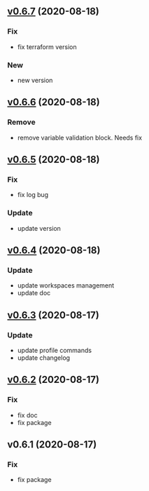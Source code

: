 
<a name="v0.6.7"></a>
## [v0.6.7](https://github.com/recarnot/awstfy_cli/compare/v0.6.6...v0.6.7) (2020-08-18)

### Fix

* fix terraform version

### New

* new version


<a name="v0.6.6"></a>
## [v0.6.6](https://github.com/recarnot/awstfy_cli/compare/v0.6.5...v0.6.6) (2020-08-18)

### Remove

* remove variable validation block. Needs fix


<a name="v0.6.5"></a>
## [v0.6.5](https://github.com/recarnot/awstfy_cli/compare/v0.6.4...v0.6.5) (2020-08-18)

### Fix

* fix log bug

### Update

* update version


<a name="v0.6.4"></a>
## [v0.6.4](https://github.com/recarnot/awstfy_cli/compare/v0.6.3...v0.6.4) (2020-08-18)

### Update

* update workspaces management
* update doc


<a name="v0.6.3"></a>
## [v0.6.3](https://github.com/recarnot/awstfy_cli/compare/v0.6.2...v0.6.3) (2020-08-17)

### Update

* update profile commands
* update changelog


<a name="v0.6.2"></a>
## [v0.6.2](https://github.com/recarnot/awstfy_cli/compare/v0.6.1...v0.6.2) (2020-08-17)

### Fix

* fix doc
* fix package


<a name="v0.6.1"></a>
## v0.6.1 (2020-08-17)

### Fix

* fix package

